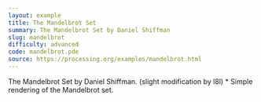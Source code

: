 ```yaml
---
layout: example
title: The Mandelbrot Set
summary: The Mandelbrot Set by Daniel Shiffman
slug: mandelbrot
difficulty: advanced
code: mandelbrot.pde
source: https://processing.org/examples/mandelbrot.html
---
```


The Mandelbrot Set by Daniel Shiffman. (slight modification by l8l) * Simple rendering of the Mandelbrot set.
